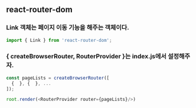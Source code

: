 ## react-router-dom

### Link 객체는 페이지 이동 기능을 해주는 객체이다.

```js
import { Link } from 'react-router-dom';
```

### { createBrowserRouter, RouterProvider }는 index.js에서 설정해주자.

```js
const pageLists = createBrowserRouter([
  {  }, {  }, ...
]);

root.render(<RouterProvider router={pageLists}/>)
```